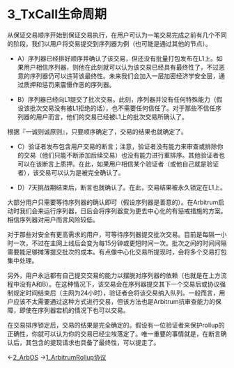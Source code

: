# 3_TxCall生命周期


从保证交易顺序开始到保证交易执行，在用户可认为一笔交易完成之前有几个不同的阶段。我们以用户将交易提交到序列器为例（也可能是通过其他的节点）。

* A）序列器已经排好顺序并确认了该交易，但还没有批量打包发布在L1上。如果用户相信序列器，则他在此刻就可以认为该交易已经具有最终性了，不过恶意的序列器仍可以违背该最终性。未来我们会加入一层加密经济学安全层，通过质押和惩罚来震慑作恶的序列器。

* B）序列器已经向L1提交了批次交易。此刻，序列器并没有任何特殊能力（假设该批次交易没有被L1拒绝的话），也不需要任何信任了。对于那些不信任序列器的用户而言，他们的交易已经被L1上的批次交易所确认了。

根据『一诚则诚原则』，只要顺序确定了，交易的结果也就确定了。

* C）验证者发布包含用户交易的断言；注意，验证者没有能力来审查或排除你的交易（他们只能不断添加后续交易）也没有能力进行重排序。其他验证者也可以在该断言上质押。在此，如果用户相信某个验证者（或他自己就是验证者），该交易可以认为是被完全确认了。

* D）7天挑战期结束后，断言也就确认了。在此，交易结果被永久锁定在L1上。

大部分用户只需要等待序列器的确认即可（假设序列器是善意的）。在Arbitrum启动时我们会来运行序列器，日后会将序列器变为更去中心化的有惩戒措施的方案。相信序列器对用户而言风险较低。

对于那些对安全有更高需求的用户，可等待序列器提交批次交易。目前是每隔一小时一次，不过在主网上线后会变为每15分钟或更短时间一次。批次之间的时间间隔需要能足够摊薄提交批次的成本。有点像中心化交易所提现时，会将多个交易打包集中处理。

另外，用户永远都有自己提交交易的能力以摆脱对序列器的依赖（也就是在上方流程中没有A和B）。在这种情况下，该交易会在序列器提交其下一个交易后或协议强制规定时间结束后（主网为24小时），验证者会将该交易纳入队列。一般而言，用户应该不太需要通过这种方式进行交易，但该方法也是Arbitrum抗审查能力的保障，即使在序列器宕机的情况下也可以交易。

在交易排序锁定后，交易的结果是完全确定的。假设有一位验证者来保护rollup的正确性，你就可以认为你的交易已经尘埃落定了。唯一重要的事情就是，在断言确认后，其包含的提现请求也具备了最终性，可以提走了。

←[2_ArbOS](2_ArbOS.md)
→[1_ArbitrumRollup协议](../8_规范/1_ArbitrumRollup协议.md)




